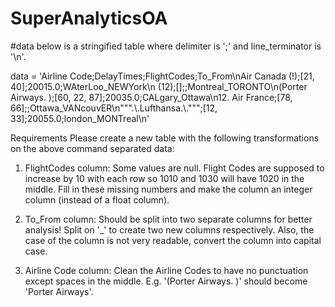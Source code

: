 # SuperAnalyticsOA
#data below is a stringified table where delimiter is ';' and line_terminator is '\n'.

data = 'Airline Code;DelayTimes;FlightCodes;To_From\nAir Canada (!);[21, 40];20015.0;WAterLoo_NEWYork\n<Air France> (12);[];;Montreal_TORONTO\n(Porter Airways. );[60, 22, 87];20035.0;CALgary_Ottawa\n12. Air France;[78, 66];;Ottawa_VANcouvER\n""".\\.Lufthansa.\\.""";[12, 33];20055.0;london_MONTreal\n'

Requirements
Please create a new table with the following transformations on the above command separated data:

1. FlightCodes column: Some values are null. Flight Codes are supposed to increase by 10 with each row so 1010 and 1030 will have 1020 in the middle. Fill in these missing numbers and make the column an integer column (instead of a float column).

2. To_From column: Should be split into two separate columns for better analysis! Split on '_' to create two new columns respectively. 
Also, the case of the column is not very readable, convert the column into capital case.

3. Airline Code column: Clean the Airline Codes to have no punctuation except spaces in the middle. E.g. '(Porter Airways. )' should become 'Porter Airways'.
